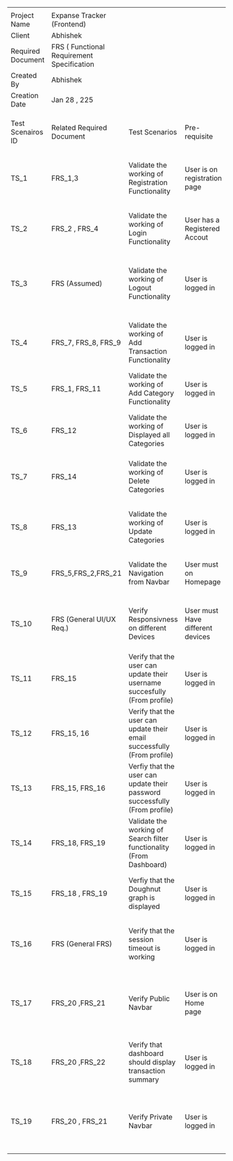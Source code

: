 | | | | | | | | |
|-|-|-|-|-|-|-|-|
| | | | | | | | |
|Project Name|Expanse Tracker (Frontend)| | | | | | |
|Client|Abhishek| | | | | | |
|Required Document |FRS ( Functional Requirement Specification| | | | | | |
|Created By |Abhishek| | | | | | |
|Creation Date |Jan 28 , 225| | | | | | |
| | | | | | | | |
| | | | | | | | |
| | | | | | | | |
|Test Scenairos ID|Related Required Document |Test Scenarios|Pre-requisite |Test Data |Expected Results |Priority|Number of Test cases |
|TS_1|FRS_1,3|Validate the working of Registration Functionality |User is on registration page| |User should be registered successfully and redirected to the login page.|High|62✅|
|TS_2|FRS_2 , FRS_4|Validate the working of Login Functionality |User has a Registered Accout | |User should be logged in successfully.|High| |
|TS_3|FRS (Assumed)|Validate the working of Logout Functionality |User is logged in | |User should be logged out successfully and redirected to the home page.|High| |
|TS_4|FRS_7, FRS_8, FRS_9|Validate the working of Add Transaction Functionality |User is logged in | |User should be able to add a transaction successfully.|High| |
|TS_5|FRS_1, FRS_11|Validate the working of Add Category Functionality |User is logged in | |User should be able to add a category successfully.|High| |
|TS_6|FRS_12|Validate the working of Displayed all Categories |User is logged in | |User should be able to view all categories.|High| |
|TS_7|FRS_14|Validate the working of Delete Categories |User is logged in | |User should be able to delete categories if they don’t need them.|High| |
|TS_8|FRS_13|Validate the working of Update Categories |User is logged in | |User should be able to update categories successfully.|High| |
|TS_9|FRS_5,FRS_2,FRS_21|Validate the Navigation from Navbar |User must on Homepage| |All navigation links should work correctly.|Medium | |
|TS_10|FRS (General UI/UX Req.)|Verify Responsivness on different Devices |User must Have different devices| |The application should run smoothly on all supported devices.|Medium | |
|TS_11|FRS_15|Verify that the user can update their username succesfully (From profile)|User is logged in | |User should be able to update their username successfully.|High| |
|TS_12|FRS_15, 16|Verify that the user can update their email successfully (From profile)|User is logged in | |User should be able to update their email successfully.|High| |
|TS_13|FRS_15, FRS_16|Verfiy that the user can update their password successfully (From profile)|User is logged in | |User should be able to update their password successfully.|High| |
|TS_14|FRS_18, FRS_19|Validate the working of Search filter functionality (From Dashboard)|User is logged in | |User should be able to filter their expenses successfully.|High| |
|TS_15|FRS_18 , FRS_19|Verfiy that the Doughnut graph is displayed|User is logged in | |User should be able to see the doughnut graph.|Medium | |
|TS_16|FRS (General FRS)|Verify that the session timeout is working |User is logged in | |User should be logged out automatically after session timeout.|Medium | |
|TS_17|FRS_20 ,FRS_21|Verify Public Navbar|User is on Home page| |Public navbar should be visible only when the user is not logged in.|Low| |
|TS_18|FRS_20 ,FRS_22|Verify that dashboard should display transaction summary|User is logged in | |User should be able to see all transactions in the dashboard.|High| |
|TS_19|FRS_20 , FRS_21|Verify Private Navbar|User is logged in | |Public navbar should not be visible when the user is logged in.|Low| |

